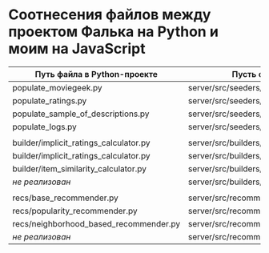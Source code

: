 # Соотнесения файлов между проектом Фалька на Python и моим на JavaScript

| Путь файла в Python-проекте            | Пусть файла в JavaScript-проекте                            |
|----------------------------------------|-------------------------------------------------------------|
| populate_moviegeek.py                  | server/src/seeders/populate_movies.ts                       |
| populate_ratings.py                    | server/src/seeders/populate_ratings.ts                      |
| populate_sample_of_descriptions.py     | server/src/seeders/populate_movies_descriptions.ts          |
| populate_logs.py                       | server/src/seeders/populate_logs.ts                         |
|                                        |                                                             |
| builder/implicit_ratings_calculator.py | server/src/builders/calculate_implicit_ratings.ts           |
| builder/implicit_ratings_calculator.py | server/src/builders/calculate_implicit_ratings_timedecay.ts |
| builder/item_similarity_calculator.py  | server/src/builders/similarity_movies_otiai.ts              |
| *не реализован*                        | server/src/builders/similarity_users_otiai.ts               |
|                                        |                                                             |
| recs/base_recommender.py               | server/src/recommenders/base_recommender.ts                 |
| recs/popularity_recommender.py         | server/src/recommenders/popularity_recommender.ts           |
| recs/neighborhood_based_recommender.py | server/src/recommenders/cf_nb_item_item_recommender.ts      |
| *не реализован*                        | server/src/recommenders/cf_nb_user_user_recommender.ts      |
